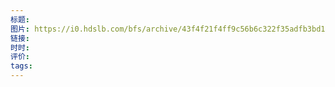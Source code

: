 ```yaml
---
标题: 
图片: https://i0.hdslb.com/bfs/archive/43f4f21f4ff9c56b6c322f35adfb3bd1541fed15.jpg@518w_290h_1c_!web-video-share-cover.avif
链接: 
时时: 
评价: 
tags:
---
```



